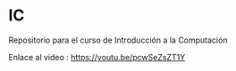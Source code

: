 # IC
Repositorio para el curso de Introducción a la Computación

Enlace al video : https://youtu.be/pcwSeZsZT1Y
